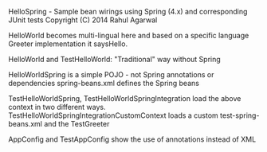 HelloSpring - Sample bean wirings using Spring (4.x) and corresponding JUnit tests
Copyright (C) 2014 Rahul Agarwal

HelloWorld becomes multi-lingual here and based on a specific language Greeter implementation it saysHello.

HelloWorld and TestHelloWorld: 
"Traditional" way without Spring

HelloWorldSpring is a simple POJO - not Spring annotations or dependencies
spring-beans.xml defines the Spring beans

TestHelloWorldSpring, TestHelloWorldSpringIntegration load the above context in two different ways.
TestHelloWorldSpringIntegrationCustomContext loads a custom test-spring-beans.xml and the TestGreeter

AppConfig and TestAppConfig show the use of annotations instead of XML